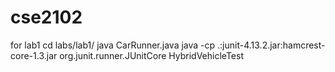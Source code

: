 # cse2102
for lab1 
cd labs/lab1/
java CarRunner.java
java -cp .:junit-4.13.2.jar:hamcrest-core-1.3.jar org.junit.runner.JUnitCore HybridVehicleTest
